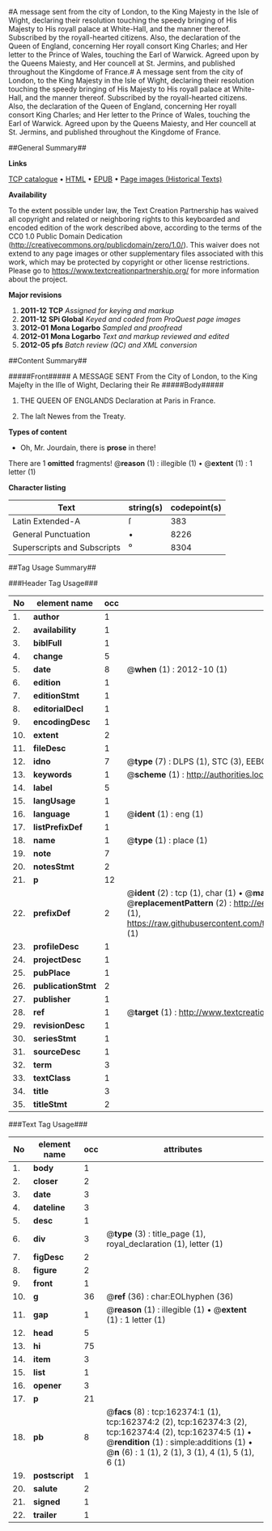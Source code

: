 #A message sent from the city of London, to the King Majesty in the Isle of Wight, declaring their resolution touching the speedy bringing of His Majesty to His royall palace at White-Hall, and the manner thereof. Subscribed by the royall-hearted citizens. Also, the declaration of the Queen of England, concerning Her royall consort King Charles; and Her letter to the Prince of Wales, touching the Earl of Warwick. Agreed upon by the Queens Maiesty, and Her councell at St. Jermins, and published throughout the Kingdome of France.#
A message sent from the city of London, to the King Majesty in the Isle of Wight, declaring their resolution touching the speedy bringing of His Majesty to His royall palace at White-Hall, and the manner thereof. Subscribed by the royall-hearted citizens. Also, the declaration of the Queen of England, concerning Her royall consort King Charles; and Her letter to the Prince of Wales, touching the Earl of Warwick. Agreed upon by the Queens Maiesty, and Her councell at St. Jermins, and published throughout the Kingdome of France.

##General Summary##

**Links**

[TCP catalogue](http://www.ota.ox.ac.uk/tcp/)  • 
[HTML](http://tei.it.ox.ac.uk/tcp/Texts-HTML/free/A89/A89106.html)  • 
[EPUB](http://tei.it.ox.ac.uk/tcp/Texts-EPUB/free/A89/A89106.epub) • 
[Page images (Historical Texts)](https://historicaltexts.jisc.ac.uk/eebo-99864840e)

**Availability**

To the extent possible under law, the Text Creation Partnership has waived all copyright and related or neighboring rights to this keyboarded and encoded edition of the work described above, according to the terms of the CC0 1.0 Public Domain Dedication (http://creativecommons.org/publicdomain/zero/1.0/). This waiver does not extend to any page images or other supplementary files associated with this work, which may be protected by copyright or other license restrictions. Please go to https://www.textcreationpartnership.org/ for more information about the project.

**Major revisions**

1. __2011-12__ __TCP__ *Assigned for keying and markup*
1. __2011-12__ __SPi Global__ *Keyed and coded from ProQuest page images*
1. __2012-01__ __Mona Logarbo__ *Sampled and proofread*
1. __2012-01__ __Mona Logarbo__ *Text and markup reviewed and edited*
1. __2012-05__ __pfs__ *Batch review (QC) and XML conversion*

##Content Summary##

#####Front#####
A MESSAGE SENT From the City of London, to the King Majeſty in the Iſle of Wight, Declaring their Re
#####Body#####

1. THE QUEEN OF ENGLANDS Declaration at Paris in France.

1. The laſt Newes from the Treaty.

**Types of content**

  * Oh, Mr. Jourdain, there is **prose** in there!

There are 1 **omitted** fragments! 
 @__reason__ (1) : illegible (1)  •  @__extent__ (1) : 1 letter (1)

**Character listing**


|Text|string(s)|codepoint(s)|
|---|---|---|
|Latin Extended-A|ſ|383|
|General Punctuation|•|8226|
|Superscripts             and Subscripts|⁰|8304|

##Tag Usage Summary##

###Header Tag Usage###

|No|element name|occ|attributes|
|---|---|---|---|
|1.|__author__|1||
|2.|__availability__|1||
|3.|__biblFull__|1||
|4.|__change__|5||
|5.|__date__|8| @__when__ (1) : 2012-10 (1)|
|6.|__edition__|1||
|7.|__editionStmt__|1||
|8.|__editorialDecl__|1||
|9.|__encodingDesc__|1||
|10.|__extent__|2||
|11.|__fileDesc__|1||
|12.|__idno__|7| @__type__ (7) : DLPS (1), STC (3), EEBO-CITATION (1), PROQUEST (1), VID (1)|
|13.|__keywords__|1| @__scheme__ (1) : http://authorities.loc.gov/ (1)|
|14.|__label__|5||
|15.|__langUsage__|1||
|16.|__language__|1| @__ident__ (1) : eng (1)|
|17.|__listPrefixDef__|1||
|18.|__name__|1| @__type__ (1) : place (1)|
|19.|__note__|7||
|20.|__notesStmt__|2||
|21.|__p__|12||
|22.|__prefixDef__|2| @__ident__ (2) : tcp (1), char (1)  •  @__matchPattern__ (2) : ([0-9\-]+):([0-9IVX]+) (1), (.+) (1)  •  @__replacementPattern__ (2) : http://eebo.chadwyck.com/downloadtiff?vid=$1&page=$2 (1), https://raw.githubusercontent.com/textcreationpartnership/Texts/master/tcpchars.xml#$1 (1)|
|23.|__profileDesc__|1||
|24.|__projectDesc__|1||
|25.|__pubPlace__|1||
|26.|__publicationStmt__|2||
|27.|__publisher__|1||
|28.|__ref__|1| @__target__ (1) : http://www.textcreationpartnership.org/docs/. (1)|
|29.|__revisionDesc__|1||
|30.|__seriesStmt__|1||
|31.|__sourceDesc__|1||
|32.|__term__|3||
|33.|__textClass__|1||
|34.|__title__|3||
|35.|__titleStmt__|2||


###Text Tag Usage###

|No|element name|occ|attributes|
|---|---|---|---|
|1.|__body__|1||
|2.|__closer__|2||
|3.|__date__|3||
|4.|__dateline__|3||
|5.|__desc__|1||
|6.|__div__|3| @__type__ (3) : title_page (1), royal_declaration (1), letter (1)|
|7.|__figDesc__|2||
|8.|__figure__|2||
|9.|__front__|1||
|10.|__g__|36| @__ref__ (36) : char:EOLhyphen (36)|
|11.|__gap__|1| @__reason__ (1) : illegible (1)  •  @__extent__ (1) : 1 letter (1)|
|12.|__head__|5||
|13.|__hi__|75||
|14.|__item__|3||
|15.|__list__|1||
|16.|__opener__|3||
|17.|__p__|21||
|18.|__pb__|8| @__facs__ (8) : tcp:162374:1 (1), tcp:162374:2 (2), tcp:162374:3 (2), tcp:162374:4 (2), tcp:162374:5 (1)  •  @__rendition__ (1) : simple:additions (1)  •  @__n__ (6) : 1 (1), 2 (1), 3 (1), 4 (1), 5 (1), 6 (1)|
|19.|__postscript__|1||
|20.|__salute__|2||
|21.|__signed__|1||
|22.|__trailer__|1||
